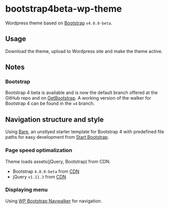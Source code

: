 # bootstrap4beta-wp-theme
<p>Wordpress theme based on <a href="https://getbootstrap.com">Bootstrap</a> <code>v4.0.0-beta</code>.</p>
<h2>Usage</h2>
<p>Download the theme, upload to Wordpress site and make the theme active.</p>
<h2>Notes</h2>
<h3>Bootstrap</h3>
<p>Bootstrap 4 beta is available and is now the default branch offered at the GitHub repo and on <a href="https://getbootstrap.com">GetBootstrap</a>. A working version of the walker for Bootstrap 4 can be found in the <code>v4</code> branch.</p>
<h2>Navigation structure and style</h2>
<p>Using <a href="https://startbootstrap.com/template-overviews/bare/" target="_blank" rel="noopener">Bare</a>, an unstlyed starter template for Bootstrap 4 with predefined file paths for easy development from <a href="https://startbootstrap.com/" target="_blank" rel="noopener">Start Bootstrap</a>.</p>
<h3>Page speed optimalization</h3>
<p>Theme loads assets(jQuery, Bootstrap) from CDN.</p>
<ul>
<li>Bootstrap <code>4.0.0-beta</code> from <a href="https://maxcdn.bootstrapcdn.com/bootstrap/4.0.0-beta/js/bootstrap.min.js" target="_blank" rel="noopener">CDN</a></li>
<li>jQuery <code>v1.11.3</code> from <a href="http://ajax.googleapis.com/ajax/libs/jquery/1.11.3/jquery.min.js" target="_blank" rel="noopener">CDN</a></li>
</ul>
<h3>Displaying menu</h3>
<p>Using <a href="https://github.com/wp-bootstrap/wp-bootstrap-navwalker" target="_blank" rel="noopener">WP Bootstrap Navwalker</a> for navigation.</p>
